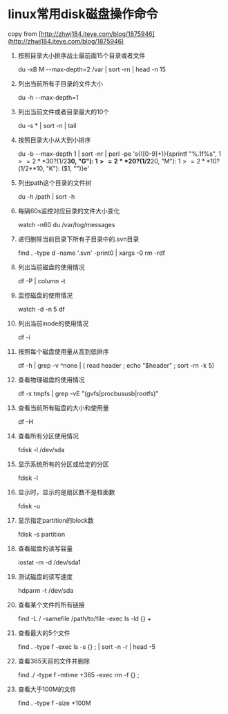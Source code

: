 linux常用disk磁盘操作命令
==========

copy from [http://zhwj184.iteye.com/blog/1875946](http://zhwj184.iteye.com/blog/1875946)


1. 按照目录大小排序战士最前面15个目录或者文件

	du -xB M --max-depth=2 /var | sort -rn | head -n 15

2. 列出当前所有子目录的文件大小  

	du -h --max-depth=1  

3. 列出当前文件或者目录最大的10个  

	du -s * | sort -n | tail  

4. 按照目录大小从大到小排序  
	
	du -b --max-depth 1 | sort -nr | perl -pe 's{([0-9]+)}{sprintf "%.1f%s", $1>=2**30? ($1/2**30, "G"): $1>=2**20? ($1/2**20, "M"): $1>=2**10? ($1/2**10, "K"): ($1, "")}e'  

5. 列出path这个目录的文件树  

	du -h /path | sort -h  

6. 每隔60s监控对应目录的文件大小变化  

	watch -n60 du /var/log/messages  

7. 递归删除当前目录下所有子目录中的.svn目录  

	find . -type d -name '.svn' -print0 | xargs -0 rm -rdf  

8. 列出当前磁盘的使用情况  

	df -P | column -t  

9. 监控磁盘的使用情况  

	watch -d -n 5 df  

10. 列出当前inode的使用情况  

	df -i  <partition>  

11. 按照每个磁盘使用量从高到低排序  

	df -h | grep -v ^none | ( read header ; echo "$header" ; sort -rn -k 5)

12. 查看物理磁盘的使用情况  

	df -x tmpfs | grep -vE "(gvfs|procbususb|rootfs)"

13. 查看当前所有磁盘的大小和使用量  

	df -H

14. 查看所有分区使用情况  

	fdisk -l /dev/sda

15. 显示系统所有的分区或给定的分区  

	fdisk -l

16. 显示时，显示的是扇区数不是柱面数             

	fdisk -u

17. 显示指定partition的block数         

	fdisk -s partition         

18. 查看磁盘的读写容量  

	iostat -m -d /dev/sda1  

19. 测试磁盘的读写速度  

	hdparm -t /dev/sda  

20. 查看某个文件的所有链接  

	find -L / -samefile /path/to/file -exec ls -ld {} +  

21. 查看最大的5个文件  

	find . -type f -exec ls -s {} \; | sort -n -r | head -5  

22. 查看365天前的文件并删除  

	find ./ -type f -mtime +365 -exec rm -f {} \;  

23. 查看大于100M的文件  

	find . -type f -size +100M


